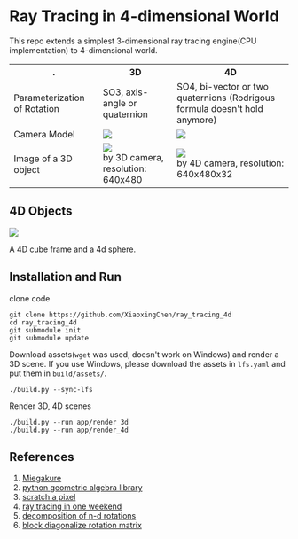 # Ray Tracing in 4-dimensional World

<p>
This repo extends a simplest 3-dimensional ray tracing engine(CPU implementation) to 4-dimensional world.
</p>


<table>
<tr>
<th>.</th><th>3D</th><th>4D</th>
</tr>
<tr>
<td>Parameterization of Rotation</td>
<td>SO3, axis-angle or quaternion</td>
<td>SO4, bi-vector or two quaternions
(Rodrigous formula doesn't hold anymore)
</td>
</tr>
<tr>
<td>Camera Model</td>
<td>
<img src="https://render.githubusercontent.com/render/math?math=\left[\begin{matrix}f_x%260%26c_x\\0%26f_y%26c_y\\0%260%261\end{matrix}\right]">
</td>
<td>
<img src="https://render.githubusercontent.com/render/math?math=\left[\begin{matrix}f_x%260%260%26c_x\\0%26f_y%260%26c_y\\0%260%26f_z%26c_z\\0%260%260%261\end{matrix}\right]">
</td>
</tr>
<tr>
<td>Image of a 3D object</td>
<td>
<img src="https://user-images.githubusercontent.com/16934019/109266421-0495cc00-7843-11eb-80d5-ec138e513b9a.png">
<br>by 3D camera, resolution: 640x480
</td>
<td>
<img src="https://user-images.githubusercontent.com/16934019/109257943-3a7f8400-7834-11eb-8431-3572d9114378.gif">
<br>by 4D camera, resolution: 640x480x32
</td>
</tr>
</table>

<h2>4D Objects</h2>
<img src="https://user-images.githubusercontent.com/16934019/111184709-30a7a000-85ec-11eb-9b7a-a66c51b0505f.gif">
<p>A 4D cube frame and a 4d sphere.</p>

<h2>Installation and Run</h2>

<p>clone code</p>

```
git clone https://github.com/XiaoxingChen/ray_tracing_4d
cd ray_tracing_4d
git submodule init
git submodule update
```

<p>Download assets(<code>wget</code> was used, doesn't work on Windows) and render a 3D scene.
If you use Windows, please download the assets in <code>lfs.yaml</code> and put them in <code>build/assets/</code>.</p>

```
./build.py --sync-lfs
```

<p>Render 3D, 4D scenes</p>

```
./build.py --run app/render_3d
./build.py --run app/render_4d
```

<h2>References</h2>
<ol>
    <li> <a href="https://miegakure.com/">Miegakure</a> </li>
    <li> <a href="https://github.com/pygae/clifford">python geometric algebra library</a></li>
    <li> <a href="https://www.scratchapixel.com/">scratch a pixel</a> </li>
    <li> <a href="https://raytracing.github.io/">ray tracing in one weekend</a></li>
    <li> <a href="https://hal.archives-ouvertes.fr/hal-00713697/document">decomposition of n-d rotations</a></li>
    <li> <a href="https://planetmath.org/decompositionoforthogonaloperatorsasrotationsandreflections">block diagonalize rotation matrix</a></li>
</ol>
